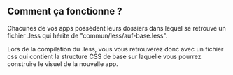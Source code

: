 Comment ça fonctionne ?
-----------------------

Chacunes de vos apps possèdent leurs dossiers dans lequel se retrouve un
fichier .less qui hérite de "commun/less/auf-base.less".

Lors de la compilation du .less, vous vous retrouverez donc avec un fichier css
qui contient la structure CSS de base sur laquelle vous pourrez construire le
visuel de la nouvelle app.